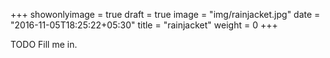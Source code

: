 +++
showonlyimage = true
draft = true
image = "img/rainjacket.jpg"
date = "2016-11-05T18:25:22+05:30"
title = "rainjacket"
weight = 0
+++

TODO Fill me in.

